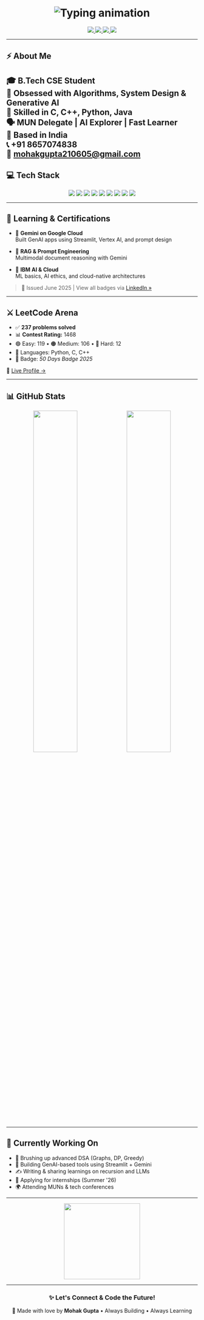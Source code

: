 <!-- ⚡ EPIC GitHub README for Mohak Gupta -->

<h1 align="center">
  <img src="https://readme-typing-svg.demolab.com?font=Fira+Code&size=28&pause=1000&color=00F7FF&center=true&width=800&lines=Hey+there+%F0%9F%91%8B+I'm+Mohak+Gupta!;Computer+Science+Engineering+Student+%7C+Always+Learning+%7C+MUN+Enthusiast;DSA+%E2%9C%94%EF%B8%8F+GenAI+%E2%9C%94%EF%B8%8F+System+Design+%E2%9C%94%EF%B8%8F" alt="Typing animation" />
</h1>

<p align="center">
  <a href="https://leetcode.com/u/mohak_G05/">
    <img src="https://img.shields.io/badge/LeetCode-@mohak_G05-orange?style=for-the-badge&logo=leetcode&logoColor=white">
  </a>
  <a href="https://www.linkedin.com/in/mohak--gupta/">
    <img src="https://img.shields.io/badge/LinkedIn-@mohak--gupta-blue?style=for-the-badge&logo=linkedin">
  </a>
  <a href="https://github.com/mohak_G05">
    <img src="https://img.shields.io/badge/GitHub-@mohak_G05-black?style=for-the-badge&logo=github">
  </a>
  <a href="mailto:mohakgupta210605@gmail.com">
    <img src="https://img.shields.io/badge/Gmail-mohakgupta210605@gmail.com-red?style=for-the-badge&logo=gmail">
  </a>
</p>

---

## ⚡ About Me


🎓 B.Tech CSE Student  
🧠 Obsessed with Algorithms, System Design & Generative AI  
🧰 Skilled in C, C++, Python, Java  
🗣️ MUN Delegate | AI Explorer | Fast Learner  
📍 Based in India  
📞 +91 8657074838  
📧 mohakgupta210605@gmail.com
---

## 💻 Tech Stack

<p align="center">
  <img src="https://img.shields.io/badge/C-%2300599C.svg?style=for-the-badge&logo=c&logoColor=white"/>
  <img src="https://img.shields.io/badge/C%2B%2B-%2300599C.svg?style=for-the-badge&logo=c%2B%2B&logoColor=white"/>
  <img src="https://img.shields.io/badge/Python-%2314354C.svg?style=for-the-badge&logo=python&logoColor=white"/>
  <img src="https://img.shields.io/badge/Java-%23ED8B00.svg?style=for-the-badge&logo=java&logoColor=white"/>
  <img src="https://img.shields.io/badge/JavaScript-%23F7DF1E.svg?style=for-the-badge&logo=javascript&logoColor=black"/>
  <img src="https://img.shields.io/badge/React-%2361DAFB.svg?style=for-the-badge&logo=react&logoColor=black"/>
  <img src="https://img.shields.io/badge/Streamlit-FF4B4B?style=for-the-badge&logo=streamlit&logoColor=white"/>
  <img src="https://img.shields.io/badge/Git-%23F05032.svg?style=for-the-badge&logo=git&logoColor=white"/>
  <img src="https://img.shields.io/badge/Linux-%23FCC624.svg?style=for-the-badge&logo=linux&logoColor=black"/>
</p>

---

## 🧠 Learning & Certifications

- 🚀 **Gemini on Google Cloud**  
  Built GenAI apps using Streamlit, Vertex AI, and prompt design

- 🧪 **RAG & Prompt Engineering**  
  Multimodal document reasoning with Gemini

- 🧱 **IBM AI & Cloud**  
  ML basics, AI ethics, and cloud-native architectures

> 📜 Issued June 2025 | View all badges via [LinkedIn »](https://www.linkedin.com/in/mohak--gupta/)

---

## ⚔️ LeetCode Arena

- ✅ **237 problems solved**
- 📊 **Contest Rating:** 1468
- 🟢 Easy: 119 • 🟠 Medium: 106 • 🔴 Hard: 12
- 🧠 Languages: Python, C, C++
- 🏅 Badge: *50 Days Badge 2025*

🔗 [Live Profile →](https://leetcode.com/u/mohak_G05/)

---

## 📊 GitHub Stats

<p align="center">
  <img src="https://github-readme-stats.vercel.app/api?username=mohak_G05&show_icons=true&theme=tokyonight&border_radius=12" width="48%"/>
  <img src="https://github-readme-stats.vercel.app/api/top-langs/?username=mohak_G05&layout=compact&theme=tokyonight" width="48%"/>
</p>

---

## 🌱 Currently Working On

- 🧩 Brushing up advanced DSA (Graphs, DP, Greedy)  
- 🧪 Building GenAI-based tools using Streamlit + Gemini  
- ✍️ Writing & sharing learnings on recursion and LLMs  
- 🎯 Applying for internships (Summer '26)  
- 🌍 Attending MUNs & tech conferences

---

<p align="center">
  <img src="https://media.giphy.com/media/qgQUggAC3Pfv687qPC/giphy.gif" width="200">
</p>

---

<h3 align="center">✨ Let's Connect & Code the Future!</h3>

<footer align="center">
  💙 Made with love by <strong>Mohak Gupta</strong> • Always Building • Always Learning
</footer>
